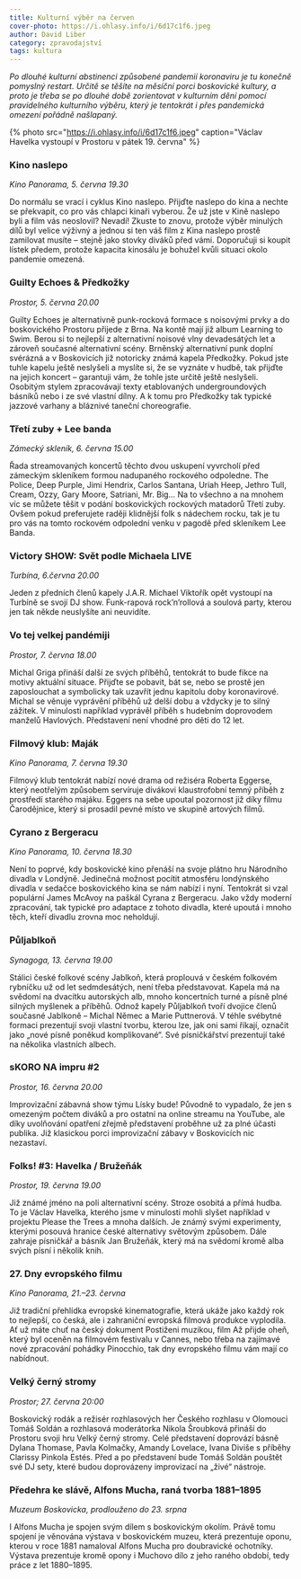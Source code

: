 ```yaml
---
title: Kulturní výběr na červen
cover-photo: https://i.ohlasy.info/i/6d17c1f6.jpeg
author: David Liber
category: zpravodajství
tags: kultura
---
```


*Po dlouhé kulturní abstinenci způsobené pandemií koronaviru je tu konečně pomyslný restart. Určitě se těšíte na měsíční porci boskovické kultury, a proto je třeba se po dlouhé době zorientovat v kulturním dění pomocí pravidelného kulturního výběru, který je tentokrát i přes pandemická omezení pořádně našlapaný.*

{% photo src="https://i.ohlasy.info/i/6d17c1f6.jpeg" caption="Václav Havelka vystoupí v Prostoru v pátek 19. června" %}

### Kino naslepo

*Kino Panorama, 5. června 19.30*

Do normálu se vrací i cyklus Kino naslepo. Přijďte naslepo do kina a nechte se překvapit, co pro vás chlapci kinaři vyberou. Že už jste v Kině naslepo byli a film vás neoslovil? Nevadí! Zkuste to znovu, protože výběr minulých dílů byl velice výživný a jednou si ten váš film z Kina naslepo prostě zamilovat musíte – stejně jako stovky diváků před vámi. Doporučuji si koupit lístek předem, protože kapacita kinosálu je bohužel kvůli situaci okolo pandemie omezená. 

### Guilty Echoes & Předkožky 

*Prostor, 5. června 20.00*

Guilty Echoes je alternativně punk-rocková formace s noisovými prvky a do boskovického Prostoru přijede z Brna. Na kontě mají již album Learning to Swim. Berou si to nejlepší z alternativní noisové vlny devadesátých let a zároveň současné alternativní scény. Brněnský alternativní punk doplní svérázná a v Boskovicích již notoricky známá kapela Předkožky. Pokud jste tuhle kapelu ještě neslyšeli a myslíte si, že se vyznáte v hudbě, tak přijďte na jejich koncert – garantuji vám, že tohle jste určitě ještě neslyšeli. Osobitým stylem zpracovávají texty etablovaných undergroundových básníků nebo i ze své vlastní dílny. A k tomu pro Předkožky tak typické jazzové varhany a bláznivé taneční choreografie.

### Třetí zuby + Lee banda

*Zámecký skleník, 6. června 15.00*

Řada streamovaných koncertů těchto dvou uskupení vyvrcholí před zámeckým skleníkem formou nadupaného rockového odpoledne. The Police, Deep Purple, Jimi Hendrix, Carlos Santana, Uriah Heep, Jethro Tull, Cream, Ozzy, Gary Moore, Satriani, Mr. Big… Na to všechno a na mnohem víc se můžete těšit v podání boskovických rockových matadorů Třetí zuby. Ovšem pokud preferujete raději klidnější folk s nádechem rocku, tak je tu pro vás na tomto rockovém odpolední venku v pagodě před skleníkem Lee Banda.

### Victory SHOW: Svět podle Michaela LIVE

*Turbína, 6.června 20.00*

Jeden z předních členů kapely J.A.R. Michael Viktořík opět vystoupí na Turbíně se svojí DJ show. Funk-rapová rock’n’rollová a soulová party, kterou jen tak někde neuslyšíte ani neuvidíte.

### Vo tej velkej pandémiji

*Prostor, 7. června 18.00*

Michal Griga přináší další ze svých příběhů, tentokrát to bude fikce na motivy aktuální situace. Přijďte se pobavit, bát se, nebo se prostě jen zaposlouchat a symbolicky tak uzavřít jednu kapitolu doby koronavirové. Michal se věnuje vyprávění příběhů už delší dobu a vždycky je to silný zážitek. V minulosti například vyprávěl příběh s hudebním doprovodem manželů Havlových. Představení není vhodné pro děti do 12 let.

### Filmový klub: Maják

*Kino Panorama, 7. června 19.30*

Filmový klub tentokrát nabízí nové drama od režiséra Roberta Eggerse, který neotřelým způsobem servíruje divákovi klaustrofobní temný příběh z prostředí starého majáku. Eggers na sebe upoutal pozornost již díky filmu Čarodějnice, který si prosadil pevné místo ve skupině artových filmů. 

### Cyrano z Bergeracu

*Kino Panorama, 10. června 18.30*

Není to poprvé, kdy boskovické kino přenáší na svoje plátno hru Národního divadla v Londýně. Jedinečná možnost pocítit atmosféru londýnského divadla v sedačce boskovického kina se nám nabízí i nyní. Tentokrát si vzal populární James McAvoy na paškál Cyrana z Bergeracu. Jako vždy moderní zpracování, tak typické pro adaptace z tohoto divadla, které upoutá i mnoho těch, kteří divadlu zrovna moc neholdují. 

### Půljablkoň

*Synagoga, 13. června 19.00*

Stálici české folkové scény Jablkoň, která proplouvá v českém folkovém rybníčku už od let sedmdesátých, není třeba představovat. Kapela má na svědomí na dvacítku autorských alb, mnoho koncertních turné a písně plné silných myšlenek a příběhů. Odnož kapely Půljablkoň tvoří dvojice členů současné Jablkoně – Michal Němec a Marie Puttnerová. V téhle svébytné formaci prezentují svoji vlastní tvorbu, kterou lze, jak oni sami říkají, označit jako „nové písně poněkud komplikované“. Své písničkářství prezentují také na několika vlastních albech.

### sKORO NA impru #2

*Prostor, 16. června 20.00*

Improvizační zábavná show týmu Lísky bude! Původně to vypadalo, že jen s omezeným počtem diváků a pro ostatní na online streamu na YouTube, ale díky uvolňování opatření zřejmě představení proběhne už za plné účasti publika. Již klasickou porci improvizační zábavy v Boskovicích nic nezastaví.

### Folks! #3: Havelka / Bružeňák

*Prostor, 19. června 19.00*

Již známé jméno na poli alternativní scény. Stroze osobitá a přímá hudba. To je Václav Havelka, kterého jsme v minulosti mohli slyšet například v projektu Please the Trees a mnoha dalších. Je známý svými experimenty, kterými posouvá hranice české alternativy světovým způsobem. Dále zahraje písničkář a básník Jan Bružeňák, který má na svědomí kromě alba svých písní i několik knih.

### 27. Dny evropského filmu 

*Kino Panorama, 21.–23. června*

Již tradiční přehlídka evropské kinematografie, která ukáže jako každý rok to nejlepší, co česká, ale i zahraniční evropská filmová produkce vyplodila. Ať už máte chuť na český dokument Postiženi muzikou, film Až přijde oheň, který byl oceněn na filmovém festivalu v Cannes, nebo třeba na zajímavé nové zpracování pohádky Pinocchio, tak dny evropského filmu vám mají co nabídnout.

### Velký černý stromy

*Prostor; 27. června 20:00*

Boskovický rodák a režisér rozhlasových her Českého rozhlasu v Olomouci Tomáš Soldán a rozhlasová moderátorka Nikola Šroubková přináší do Prostoru svoji hru Velký černý stromy. Celé představení doprovází básně Dylana Thomase, Pavla Kolmačky, Amandy Lovelace, Ivana Diviše s příběhy Clarissy Pinkola Estés. Před a po představení bude Tomáš Soldán pouštět své DJ sety, které budou doprovázeny improvizací na „živé“ nástroje. 

### Předehra ke slávě, Alfons Mucha, raná tvorba 1881–1895

*Muzeum Boskovicka, prodlouženo do 23. srpna*

I Alfons Mucha je spojen svým dílem s boskovickým okolím. Právě tomu spojení je věnována výstava v boskovickém muzeu, která prezentuje oponu, kterou v roce 1881 namaloval Alfons Mucha pro doubravické ochotníky. Výstava prezentuje kromě opony i Muchovo dílo z jeho raného období, tedy práce z let 1880–1895.

